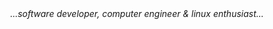 <div  align="center">
  <em>...software developer, computer engineer & linux enthusiast...</em>
</div>
